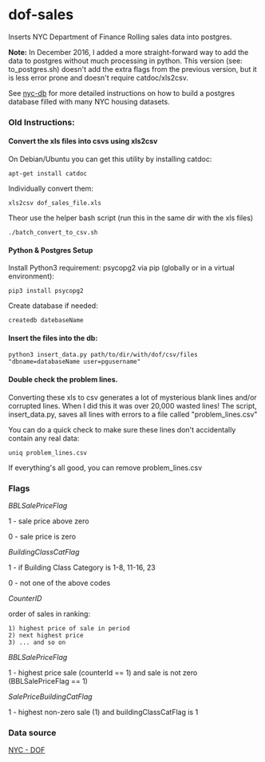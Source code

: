 # dof-sales

Inserts NYC Department of Finance Rolling sales data into postgres.

**Note:** In December 2016, I added a more straight-forward way to add the data to postgres without much processing in  python. This version (see: to_postgres.sh) doesn't add the extra flags from the previous version, but it is less error prone and doesn't require catdoc/xls2csv. 

See [nyc-db](https://github.com/aepyornis/nyc-db) for more detailed instructions on how to build a postgres database filled with many NYC housing datasets. 

### Old Instructions:

#### Convert the xls files into csvs using xls2csv

On Debian/Ubuntu you can get this utility by installing catdoc:

``` apt-get install catdoc ```

Individually convert them:
```
xls2csv dof_sales_file.xls
```
Theor use the helper bash script (run this in the same dir with the xls files)

```
./batch_convert_to_csv.sh 
```

#### Python & Postgres Setup

Install Python3 requirement: psycopg2 via pip (globally or in a virtual environment):

 ``` pip3 install psycopg2 ```

Create database if needed:

```
createdb datebaseName
```

#### Insert the files into the db:

```
python3 insert_data.py path/to/dir/with/dof/csv/files "dbname=databaseName user=pgusername"
```

#### Double check the problem lines. 

Converting these xls to csv generates a lot of mysterious blank lines and/or corrupted lines. 
When I did this it was over 20,000 wasted lines!  The script, insert_data.py, saves all lines with errors to a file called "problem_lines.csv"

You can do a quick check to make sure these lines don't accidentally contain any real data:

```
uniq problem_lines.csv
```

If everything's all good, you can remove problem_lines.csv

### Flags

*BBLSalePriceFlag*

1 - sale price above zero

0 - sale price is zero

*BuildingClassCatFlag*

1 - if Building Class Category is 1-8, 11-16, 23

0 - not one of the above codes

*CounterID* 

order of sales in ranking:
    
    1) highest price of sale in period
    2) next highest price
    3) ... and so on

*BBLSalePriceFlag*

1 - highest price sale (counterId == 1) and sale is not zero (BBLSalePriceFlag == 1)

*SalePriceBuildingCatFlag*

1 - highest non-zero sale (1) and buildingClassCatFlag is 1

### Data source

[NYC - DOF](http://www1.nyc.gov/site/finance/taxes/property-rolling-sales-data.page)
